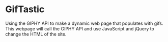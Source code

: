 # GifTastic
Using the GIPHY API to make a dynamic web page that populates with gifs. This webpage will call the GIPHY API and use JavaScript and jQuery to change the HTML of the site.
